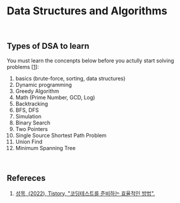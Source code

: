 # Data Structures and Algorithms
<br>

## Types of DSA to learn
You must learn the concenpts below before you actully start solving problems [[1](https://seongmok.com/m/85)]:
1. basics (brute-force, sorting, data structures)
2. Dynamic programming
3. Greedy Algorithm
4. Math (Prime Number, GCD, Log)
5. Backtracking
6. BFS, DFS
7. Simulation
8. Binary Search
9. Two Pointers
10. Single Source Shortest Path Problem
11. Union Find
12. Minimum Spanning Tree
<br>

## Refereces
1. [성목, (2022), Tistory, "코딩테스트를 준비하는 효율적인 방법".](https://seongmok.com/m/85)
